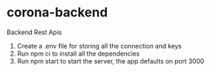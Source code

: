 # corona-backend
Backend Rest Apis
1. Create a .env file for storing all the connection and keys
2. Run npm ci to install all the dependencies
3. Run npm start to start the server, the app defaults on port 3000
